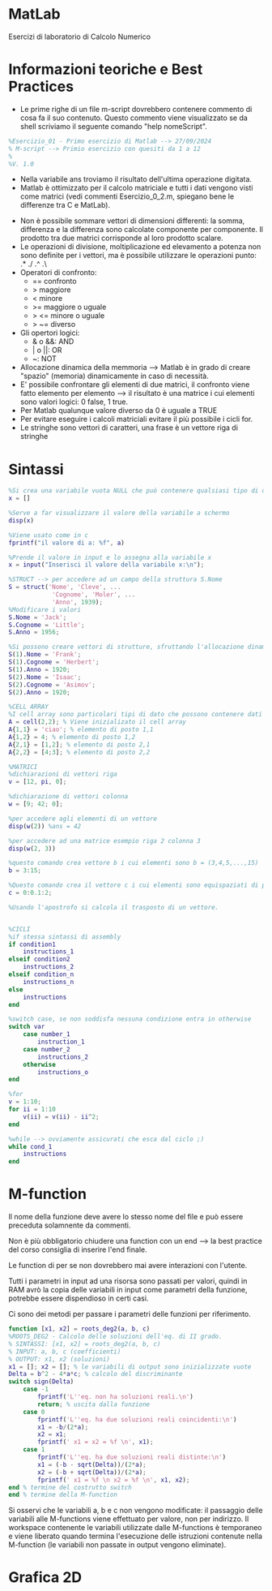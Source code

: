 # MatLab

Esercizi di laboratorio di Calcolo Numerico

# Informazioni teoriche e Best Practices

- Le prime righe di un file m-script dovrebbero contenere commento di cosa fa il suo contenuto. Questo commento viene visualizzato se da shell scriviamo il seguente comando "help nomeScript".

```matlab
%Esercizio_01 - Primo esercizio di Matlab --> 27/09/2024
% M-script --> Primio esercizio con quesiti da 1 a 12
%
%V. 1.0
```

- Nella variabile ans troviamo il risultato dell'ultima operazione digitata.
- Matlab è ottimizzato per il calcolo matriciale e tutti i dati vengono visti come matrici (vedi commenti Esercizio_0_2.m, spiegano bene le differenze tra C e MatLab).

* Non è possibile sommare vettori di dimensioni differenti: la somma, differenza e la differenza sono calcolate componente per componente.
  Il prodotto tra due matrici corrisponde al loro prodotto scalare.
* Le operazioni di divisione, moltiplicazione ed elevamento a potenza non sono definite
  per i vettori, ma è possibile utilizzare le operazioni punto: .\* ./ .^ .\
* Operatori di confronto:
  - == confronto
  - \> maggiore
  * < minore
  * \>= maggiore o uguale
  * \> <= minore o uguale
  * \> ~= diverso
* Gli opertori logici:
  - & o &&: AND
  - | o ||: OR
  - ~: NOT
* Allocazione dinamica della memmoria --> Matlab è in grado di creare "spazio" (memoria) dinamicamente in caso di necessità.
* E' possibile confrontare gli elementi di due matrici, il confronto viene fatto elemento per elemento --> il risultato è una matrice i cui elementi sono valori logici: 0 false, 1 true.
* Per Matlab qualunque valore diverso da 0 è uguale a TRUE
* Per evitare eseguire i calcoli matriciali evitare il più possibile i cicli for.
* Le stringhe sono vettori di caratteri, una frase è un vettore riga di stringhe

# Sintassi

```matlab
%Si crea una variabile vuota NULL che può contenere qualsiasi tipo di dato
x = []

%Serve a far visualizzare il valore della variabile a schermo
disp(x)

%Viene usato come in c
fprintf("il valore di a: %f", a)

%Prende il valore in input e lo assegna alla variabile x
x = input("Inserisci il valore della variabile x:\n");

%STRUCT --> per accedere ad un campo della struttura S.Nome
S = struct('Nome', 'Cleve', ...
            'Cognome', 'Moler', ...
            'Anno', 1939);
%Modificare i valori
S.Nome = 'Jack';
S.Cognome = 'Little';
S.Anno = 1956;

%Si possono creare vettori di strutture, sfruttando l'allocazione dinamica della memoria di Matlab.
S(1).Nome = 'Frank';
S(1).Cognome = 'Herbert';
S(1).Anno = 1920;
S(2).Nome = 'Isaac';
S(2).Cognome = 'Asimov';
S(2).Anno = 1920;

%CELL ARRAY
%I cell array sono particolari tipi di dato che possono contenere dati di qualsiasi tipo. La creazione di questo tipo di dato segue una notazione vettoriale.
A = cell(2,2); % Viene inizializato il cell array
A{1,1} = 'ciao'; % elemento di posto 1,1
A{1,2} = 4; % elemento di posto 1,2
A{2,1} = [1,2]; % elemento di posto 2,1
A{2,2} = [4;3]; % elemento di posto 2,2

%MATRICI
%dichiarazioni di vettori riga
v = [12, pi, 0];

%dichiarazione di vettori colonna
w = [9; 42; 0];

%per accedere agli elementi di un vettore
disp(w(2)) %ans = 42

%per accedere ad una matrice esempio riga 2 colonna 3
disp(w(2, 3))

%questo comando crea vettore b i cui elementi sono b = (3,4,5,...,15)
b = 3:15;

%Questo comando crea il vettore c i cui elementi sono equispaziati di passo 0.1. c =(0, 0.1, 0.2, . . . , 1.8, 1.9, 2)
c = 0:0.1:2;

%Usando l'apostrofo si calcola il trasposto di un vettore.


%CICLI
%if stessa sintassi di assembly
if condition1
    instructions_1
elseif condition2
    instructions_2
elseif condition_n
    instructions_n
else
    instructions
end

%switch case, se non soddisfa nessuna condizione entra in otherwise
switch var
    case number_1
        instruction_1
    case number_2
        instructions_2
    otherwise
        instructions_o
end

%for
v = 1:10;
for ii = 1:10
    v(ii) = v(ii) - ii^2;
end

%while --> ovviamente assicurati che esca dal ciclo ;)
while cond_1
    instructions
end

```

# M-function

Il nome della funzione deve avere lo stesso nome del file e può essere preceduta solamnente da commenti.

Non è più obbligatorio chiudere una function con un end --> la best practice del corso consiglia di inserire l'end finale.

Le function di per se non dovrebbero mai avere interazioni con l'utente.

Tutti i parametri in input ad una risorsa sono passati per valori, quindi in RAM avrò la copia delle variabili in input come parametri della funzione, potrebbe essere dispendioso in certi casi.

Ci sono dei metodi per passare i parametri delle funzioni per riferimento.

```matlab
function [x1, x2] = roots_deg2(a, b, c)
%ROOTS_DEG2 - Calcolo delle soluzioni dell'eq. di II grado.
% SINTASSI: [x1, x2] = roots_deg2(a, b, c)
% INPUT: a, b, c (coefficienti)
% OUTPUT: x1, x2 (soluzioni)
x1 = []; x2 = []; % le variabili di output sono inizializzate vuote
Delta = b^2 - 4*a*c; % calcolo del discriminante
switch sign(Delta)
    case -1
        fprintf('L''eq. non ha soluzioni reali.\n')
        return; % uscita dalla funzione
    case 0
        fprintf('L''eq. ha due soluzioni reali coincidenti:\n')
        x1 = -b/(2*a);
        x2 = x1;
        fprintf(' x1 = x2 = %f \n', x1);
    case 1
        fprintf('L''eq. ha due soluzioni reali distinte:\n')
        x1 = (-b - sqrt(Delta))/(2*a);
        x2 = (-b + sqrt(Delta))/(2*a);
        fprintf(' x1 = %f \n x2 = %f \n', x1, x2);
end % termine del costrutto switch
end % termine della M-function
```

Si osservi che le variabili a, b e c non vengono modificate: il passaggio delle variabili
alle M-functions viene effettuato per valore, non per indirizzo.
Il workspace contenente le variabili utilizzate dalle M-functions è temporaneo e viene
liberato quando termina l'esecuzione delle istruzioni contenute nella M-function (le
variabili non passate in output vengono eliminate).

# Grafica 2D
